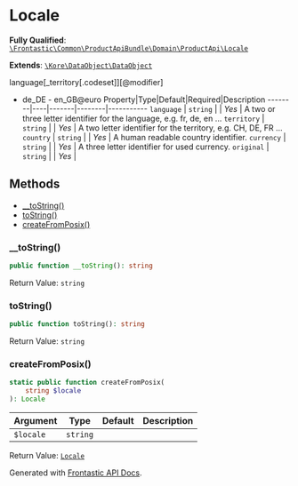 #  Locale

**Fully Qualified**: [`\Frontastic\Common\ProductApiBundle\Domain\ProductApi\Locale`](../../../../../src/php/ProductApiBundle/Domain/ProductApi/Locale.php)

**Extends**: [`\Kore\DataObject\DataObject`](https://github.com/kore/DataObject)

language[_territory[.codeset]][@modifier]

- de_DE - en_GB@euro
Property|Type|Default|Required|Description
--------|----|-------|--------|-----------
`language` | `string` |  | *Yes* | A two or three letter identifier for the language, e.g. fr, de, en …
`territory` | `string` |  | *Yes* | A two letter identifier for the territory, e.g. CH, DE, FR …
`country` | `string` |  | *Yes* | A human readable country identifier.
`currency` | `string` |  | *Yes* | A three letter identifier for used currency.
`original` | `string` |  | *Yes* | 

## Methods

* [__toString()](#__tostring)
* [toString()](#tostring)
* [createFromPosix()](#createfromposix)

### __toString()

```php
public function __toString(): string
```

Return Value: `string`

### toString()

```php
public function toString(): string
```

Return Value: `string`

### createFromPosix()

```php
static public function createFromPosix(
    string $locale
): Locale
```

Argument|Type|Default|Description
--------|----|-------|-----------
`$locale`|`string`||

Return Value: [`Locale`](Locale.md)

Generated with [Frontastic API Docs](https://github.com/FrontasticGmbH/apidocs).
